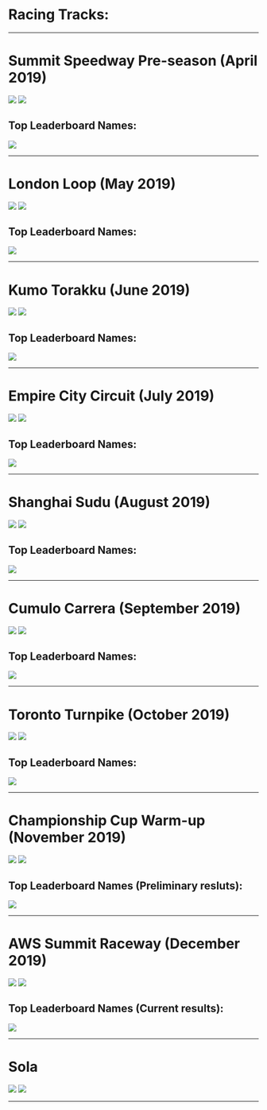 # Racing Tracks:  
   
---

# Summit Speedway Pre-season (April 2019)

![](imgs/logo-01.PNG)
![](imgs/race-01.svg)
## Top Leaderboard Names:
![](imgs/names-01.PNG)  

---

# London Loop (May 2019)

![](imgs/logo-02.PNG)
![](imgs/race-02.svg)
## Top Leaderboard Names:
![](imgs/names-02.PNG)  
   
---

# Kumo Torakku (June 2019)

![](imgs/logo-03.PNG)
![](imgs/race-03.svg)
## Top Leaderboard Names:
![](imgs/names-03.PNG)  
   
---

# Empire City Circuit (July 2019)

![](imgs/logo-04.PNG)
![](imgs/race-04.svg)
## Top Leaderboard Names:
![](imgs/names-04.PNG)  
   
---

# Shanghai Sudu (August 2019)

![](imgs/logo-05.PNG)
![](imgs/race-05.svg)
## Top Leaderboard Names:
![](imgs/names-05.PNG)  
   
---

# Cumulo Carrera (September 2019)

![](imgs/logo-06.PNG)
![](imgs/race-06.svg)
## Top Leaderboard Names:
![](imgs/names-06.PNG)  
   
---

# Toronto Turnpike (October 2019)

![](imgs/logo-07.PNG)
![](imgs/race-07.svg)
## Top Leaderboard Names:
![](imgs/names-07.PNG)  
   
---

# Championship Cup Warm-up (November 2019)

![](imgs/logo-08.PNG)
![](imgs/race-08.svg)
##  Top Leaderboard Names (Preliminary resluts):
![](imgs/names-08.PNG)  
   
---

# AWS Summit Raceway (December 2019)

![](imgs/logo-09.PNG)
![](imgs/race-09.svg)
## Top Leaderboard Names (Current results):
![](imgs/names-09.PNG)  

---

# Sola

![](imgs/logo-10.PNG)
![](imgs/race-10.svg)

---
